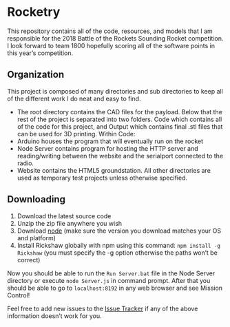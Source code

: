 # Rocketry
This repository contains all of the code, resources, and models that I am responsible for the 2018 Battle of the Rockets Sounding Rocket competition. I look forward to team 1800 hopefully scoring all of the software points in this year’s competition. 

## Organization
This project is composed of many directories and sub directories to keep all of the different work I do neat and easy to find. 
- The root directory contains the CAD files for the payload. Below that the rest of the project is separated into two folders. Code which contains all of the code for this project, and Output which contains final .stl files that can be used for 3D printing. Within Code:
- Arduino houses the program that will eventually run on the rocket
- Node Server contains program for hosting the HTTP server and reading/writing between the website and the serialport connected to the radio.
- Website contains the HTML5 groundstation.
All other directories are used as temporary test projects unless otherwise specified. 

## Downloading
1. Download the latest source code
2. Unzip the zip file anywhere you wish
3. Download [node](https://nodejs.org/en/download/) (make sure the version you download matches your OS and platform)
4. Install Rickshaw globally with npm using this command: `npm install -g Rickshaw` (you must specify the -g option otherwise the paths won’t be correct)

Now you should be able to run the `Run Server.bat` file in the Node Server directory or execute `node Server.js` in command prompt. After that you should be able to go to `localhost:8192` in any web browser and see Mission Control!

Feel free to add new issues to the [Issue Tracker](https://github.com/TroyNeubauer/Rocketry/issues) if any of the above information doesn’t work for you. 
